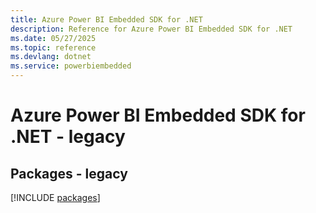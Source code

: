 ```yaml
---
title: Azure Power BI Embedded SDK for .NET
description: Reference for Azure Power BI Embedded SDK for .NET
ms.date: 05/27/2025
ms.topic: reference
ms.devlang: dotnet
ms.service: powerbiembedded
---
```

# Azure Power BI Embedded SDK for .NET - legacy
## Packages - legacy
[!INCLUDE [packages](power-bi-embedded-index.md)]